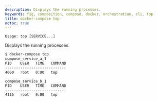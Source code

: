 ```yaml
---
description: Displays the running processes.
keywords: fig, composition, compose, docker, orchestration, cli, top
title: docker-compose top
notoc: true
---
```


```none
Usage: top [SERVICE...]

```

Displays the running processes.

```bash
$ docker-compose top
compose_service_a_1
PID    USER   TIME   COMMAND
----------------------------
4060   root   0:00   top

compose_service_b_1
PID    USER   TIME   COMMAND
----------------------------
4115   root   0:00   top
```
